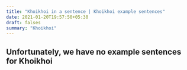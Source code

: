 ```yaml
---
title: "Khoikhoi in a sentence | Khoikhoi example sentences"
date: 2021-01-20T19:57:50+05:30
draft: falses
summary: "Khoikhoi"
---
```

## Unfortunately, we have no example sentences for Khoikhoi                 

